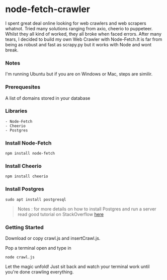 # node-fetch-crawler
I spent great deal online looking for web crawlers and web scrapers whatnot. Tried many solutions ranging from axio, cheerio to puppeteer. Whilst they all kind of worked, they all broke when faced errors. After many tears, I decided to build my own Web Crawler with Node-Fetch.It is far from being as robust and fast as scrapy.py but it works with Node and wont break.

<h3> Notes </h3>

I'm running Ubuntu but if you are on Windows or Mac, steps are similir.

<h3> Prerequesites </h3>

A list of domains stored in your database

<h3> Libraries </h3>

    - Node-Fetch
    - Cheerio
    - Postgres


<h3> Install Node-Fetch </h3>

    npm install node-fetch
    

<h3> Install Cheerio </h3>

    npm install cheerio
    

<h3> Install Postgres </h3>

    sudo apt install postgresql

> Notes : for more details on how to install Postgres and run a server read good tutorial on StackOverflow <a href="https://stackoverflow.com/questions/53267642/create-new-local-server-in-pgadmin/66489652#66489652"> here </a>

<h3> Getting Started </h3>

Download or copy crawl.js and insertCrawl.js.

Pop a terminal open and type in

    node crawl.js


Let the magic unfold! Just sit back and watch your terminal work until you're done crawling everything.
